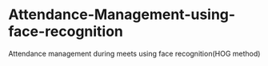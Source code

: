 # Attendance-Management-using-face-recognition
Attendance management during meets using face recognition(HOG method)
